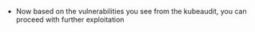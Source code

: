 * Now based on the vulnerabilities you see from the kubeaudit, you can proceed with further exploitation
